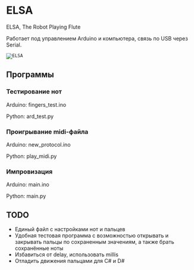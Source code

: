 # ELSA
ELSA, The Robot Playing Flute

Работает под управлением Arduino и компьютера, связь по USB через Serial.

<code>![ELSA](https://sun9-78.userapi.com/impf/c844720/v844720010/1f8977/D4m9H9WjYKg.jpg?size=600x400&quality=96&sign=819ebeb6bf7d0f5a9ba6cc82c2322873&type=album "ELSA")
</code>

## Программы ##

### Тестирование нот ###
Arduino: fingers_test.ino  

Python: ard_test.py

### Проигрывание midi-файла ###
Arduino: new_protocol.ino  

Python: play_midi.py

### Импровизация ###
Arduino: main.ino  

Python: main.py


## TODO ##
* Единый файл с настройками нот и пальцев
* Удобная тестовая программа с возможностью открывать и закрывать пальцы по сохраненным значениям, а также брать сохранённые ноты
* Избавиться от delay, использовать millis
* Отладить движения пальцами для C# и D#
